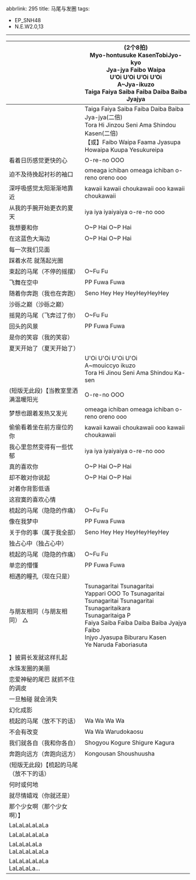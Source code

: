 abbrlink: 295
title: 马尾与发圈
tags:
  - EP_SNH48
  - N.E.W2.0,13
---
|      |(2个8拍)<br>Myo-hontusuke KasenTobiJyo-kyo<br>Jya-jya Faibo Waipa<br>U’Oi U’Oi U’Oi U’Oi<br>A~Jya-ikuzo<br>Taiga Faiya Saiba Faiba Daiba Baiba Jyajya|
|--|--|
|      |Taiga Faiya Saiba Faiba Daiba Baiba Jya-jya(二倍)<br>Tora Hi Jinzou Seni Ama Shindou Kasen(二倍)<br>【或】Faibo Waipa Faama Jyasupa Howaipa Kuupa Yesukureipa|
|看着日历感觉更快的心|O-re-no OOO|
|迫不及待挽起衬衫的袖口|omeaga ichiban omeaga ichiban o-reno oreno ooo|
|深呼吸感觉太阳渐渐地靠近|kawaii kawaii choukawaii ooo kawaii choukawaii|
|从我的手腕开始更衣的夏天|iya iya iyaiyaiya o-re-no ooo|
|我想要和你|O~P Hai O~P Hai|
|在这蓝色大海边|O~P Hai O~P Hai|
|每一次我们见面|      |
| 踩着水花 就荡起光圈|      |
|束起的马尾（不停的摇摆）|O~Fu Fu|
|飞舞在空中|PP Fuwa Fuwa|
|随着你奔跑（我也在奔跑）|Seno Hey Hey HeyHeyHeyHey|
|沙砾之巅（沙砾之巅）|      |
|摇晃的马尾（飞奔过了你）|O~Fu Fu|
|回头的风景|PP Fuwa Fuwa|
|是你的笑容（我的笑容）|      |
|夏天开始了（夏天开始了）|      |
|      |U'Oi U'Oi U'Oi U'Oi<br>A~mouiccyo ikuzo<br>Tora Hi Jinou Seni Ama Shindou Ka-sen|
|(短版无此段)【当教室里洒满温暖阳光|O-re-no OOO|
|梦想也跟着发热又发光|omeaga ichiban omeaga ichiban o-reno oreno ooo|
|偷偷看着坐在前方座位的你|kawaii kawaii choukawaii ooo kawaii choukawaii|
|我心里忽然变得有一些忧郁|iya iya iyaiyaiya o-re-no ooo|
|真的喜欢你|O~P Hai O~P Hai|
|却不敢对你说起|O~P Hai O~P Hai|
|对着你背影低语|      |
|这寂寞的喜欢心情|      |
|梳起的马尾（隐隐的作痛）|O~Fu Fu|
|像在我梦中|PP Fuwa Fuwa|
|关于你的事（属于我全部）|Seno Hey Hey HeyHeyHeyHey|
|独占心中（独占心中）|      |
|梳起的马尾（隐隐的作痛）|O~Fu Fu|
|单恋的懵懂|PP Fuwa Fuwa|
|相遇的瞳孔（现在只是）|      |
|与朋友相同（与朋友相同） △|Tsunagaritai Tsunagaritai<br>Yappari OOO To Tsunagaritai<br>Tsunagaritai Tsunagaritai<br>Tsunagaritaikara<br>Tsunagaritaiga P<br>Faiya Saiba Faiba Daiba Baiba Jyajya Faibo<br>Injyo Jyasupa Biburaru Kasen<br>Ye Naruda Faboriasuta|
|      |      |
|】披肩长发就这样扎起|      |
|水珠发圈的美丽|      |
|恋爱神秘的尾巴 就抓不住的调皮|      |
|一旦触碰 就会消失|      |
|幻化成影|      |
|梳起的马尾（放不下的话）|Wa Wa Wa Wa |
|不会有改变|Wa Wa Warudokaosu|
|我们就各自（我和你各自）|Shogyou Kogure Shigure Kagura|
|奔跑向远方（奔跑向远方）|Kongousan Shoushuusha|
|(短版无此段)【梳起的马尾（放不下的话）|      |
|何时或何地|      |
|就尽情嬉戏（你就还是）|      |
|那个少女啊（那个少女啊）】|      |
|LaLaLaLaLaLa|      |
|LaLaLaLaLaLa|      |
|LaLaLaLaLa LaLaLaLaLaLa|      |
|LaLaLaLaLaLa LaLaLaLa...|      |
